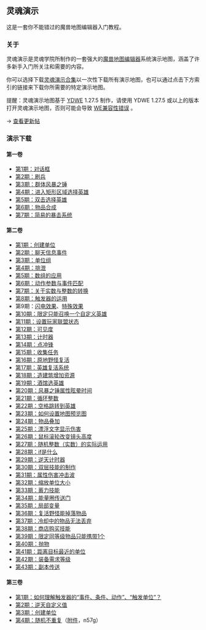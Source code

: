 ## 灵魂演示

这是一套你不能错过的魔兽地图编辑器入门教程。

### 关于

灵魂演示是灵魂学院所制作的一套强大的[魔兽地图编辑器](https://xywiki.com/we)系统演示地图，涵盖了许多新手入门所关注和需要的内容。

你可以选择下载[灵魂演示合集](https://pan.baidu.com/s/1bGeoOm)以一次性下载所有演示地图，也可以通过点击下方索引的链接来下载你所需要的特定演示地图。

提醒：灵魂演示地图基于 [YDWE](https://xywiki.com/p/YDWE) 1.27.5 制作，请使用 YDWE 1.27.5 或以上的版本打开灵魂演示地图，否则可能会导致 [WE兼容性错误](https://xywiki.com/p/WE%E5%85%BC%E5%AE%B9%E6%80%A7%E9%94%99%E8%AF%AF) 。

→ [查看更新帖](https://tieba.baidu.com/p/4575301644)

### 演示下载

#### 第一卷

* [第1期：对话框](https://pan.baidu.com/s/1o89k3qi)
* [第2期：刷兵](https://pan.baidu.com/s/1bpfeJNL)
* [第3期：群体风暴之锤](https://pan.baidu.com/s/1i529cFz)
* [第4期：进入矩形区域选择英雄](https://pan.baidu.com/s/1kVN3B75)
* [第5期：双击选择英雄](https://pan.baidu.com/s/1slwTfad)
* [第6期：物品合成](https://pan.baidu.com/s/1hsrLOI4)
* [第7期：简易的暴击系统](https://pan.baidu.com/s/1mi7mAJe)

#### 第二卷

* [第1期：创建单位](https://pan.baidu.com/s/1bp6jeKv)
* [第2期：聊天信息事件](https://pan.baidu.com/s/1pKRPcAf)
* [第3期：单位组](https://pan.baidu.com/s/1qYyqZX6)
* [第4期：排泄](https://pan.baidu.com/s/1hsOVGuK)
* [第5期：数组的应用](https://pan.baidu.com/s/1o8A6wye)
* [第6期：动作参数与事件匹配](https://pan.baidu.com/s/1slPtump)
* [第7期：关于实数与整数的转换](https://pan.baidu.com/s/1bpm6pMB)
* [第8期：触发器的运用](https://pan.baidu.com/s/1nvzJeNv)
* 第9期：[闪电效果](https://pan.baidu.com/s/1jItdEYy)、[特殊效果](https://pan.baidu.com/s/1jICawCY)
* [第10期：限定只能召唤一个自定义英雄](https://pan.baidu.com/s/1eSbAJ6q)
* [第11期：设置玩家联盟状态](https://pan.baidu.com/s/1kUTthNT)
* [第12期：可见度](https://pan.baidu.com/s/1kUTthOF)
* [第13期：计时器](https://pan.baidu.com/s/1i5szJSx)
* [第14期：点冲锋](https://pan.baidu.com/s/1nvqpAU9)
* [第15期：收集任务](https://pan.baidu.com/s/1eRHsasU)
* [第16期：原地野怪复活](https://pan.baidu.com/s/1cdKOIq)
* [第17期：英雄复活系统](https://pan.baidu.com/s/1bpMycph)
* [第18期：造建筑增加资源](https://pan.baidu.com/s/1nuK19Mh)
* [第19期：酒馆选英雄](https://pan.baidu.com/s/1geGAdgf)
* [第20期：风暴之锤属性眩晕时间](https://pan.baidu.com/s/1dFxr5CH)
* [第21期：循环整数](https://pan.baidu.com/s/1nu9Ci0L)
* [第22期：空格跳转到英雄](https://pan.baidu.com/s/1eSngcxk)
* [第23期：如何设置地图预览图](https://pan.baidu.com/s/1pLt9rBl)
* [第24期：物品叠加](https://pan.baidu.com/s/1nuO5qVv)
* [第25期：漂浮文字显示伤害](https://pan.baidu.com/s/1mhNRvOO)
* [第26期：鼠标滚轮改变镜头高度](https://pan.baidu.com/s/1kVIdZuf)
* [第27期：随机整数（实数）的实际运用](https://pan.baidu.com/s/1jIH0en8)
* [第28期：if是什么](https://pan.baidu.com/s/1bpLcf2R)
* [第29期：逆天计时器](https://pan.baidu.com/s/1miegvIo)
* [第30期：双层技能的制作](https://pan.baidu.com/s/1o76Sxtg)
* [第31期：属性伤害冲击波](https://pan.baidu.com/s/1boVBown)
* [第32期：缩放单位大小](https://pan.baidu.com/s/1bo03eG3)
* [第33期：蓄力技能](https://pan.baidu.com/s/1qXTOSNi)
* [第34期：能量圈传送门](https://pan.baidu.com/s/1geWOXMz)
* [第35期：局部变量](https://pan.baidu.com/s/1pLJXJYF)
* [第36期：复活野怪能掉落物品](https://pan.baidu.com/s/1pLeaokz)
* [第37期：冷却中的物品无法丢弃](https://pan.baidu.com/s/1dFq5Q9r)
* [第38期：商店购买技能](https://pan.baidu.com/s/1jIioolC)
* [第39期：限定同等级物品只能携带1个](https://pan.baidu.com/s/1cLKhiA)
* [第40期：抛物](https://pan.baidu.com/s/1o8T3k5W)
* [第41期：距离目标最近的单位](https://pan.baidu.com/s/1hs8aGp2)
* [第42期：装备需求等级](https://pan.baidu.com/s/1qYQbuEC)
* [第43期：副本传送](https://pan.baidu.com/s/1bo5SQ2z)

#### 第三卷

* [第1期：如何理解触发器的“事件、条件、动作”、“触发单位”？](https://www.bilibili.com/video/av43576071)
* [第2期：逆天自定义值](https://www.bilibili.com/video/av48704676)
* [第3期：创建单位](https://www.bilibili.com/video/av51364058)
* [第4期：随机不重复](https://www.bilibili.com/video/av58374351)（[附件](https://pan.baidu.com/s/1tZq7Ij_hSdiGDL1fNZaD4Q)，n57g）
